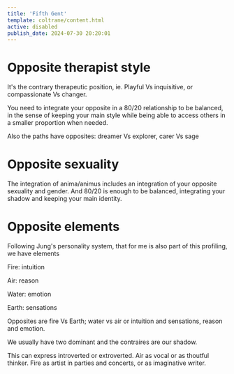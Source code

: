 ```yaml
---
title: 'Fifth Gent'
template: coltrane/content.html
active: disabled
publish_date: 2024-07-30 20:20:01
---
```


# Opposite therapist style

It's the contrary therapeutic position, ie. Playful Vs inquisitive, or compassionate Vs changer.

You need to integrate your opposite in a 80/20 relationship to be balanced, in the sense of keeping your main style while being able to access others in a smaller proportion when needed.

Also the paths have opposites: dreamer Vs explorer, carer Vs sage

# Opposite sexuality

The integration of anima/animus includes an integration of your opposite sexuality and gender. And 80/20 is enough to be balanced, integrating your shadow and keeping your main identity.


# Opposite elements

Following Jung's personality system, that for me is also part of this profiling, we have elements

Fire: intuition

Air: reason

Water: emotion

Earth: sensations

Opposites are fire Vs Earth; water vs air or intuition and sensations, reason and emotion.

We usually have two dominant and the contraires are our shadow.

This can express introverted or extroverted. Air as vocal or as thoutful thinker. Fire as artist in parties and concerts, or as imaginative writer.